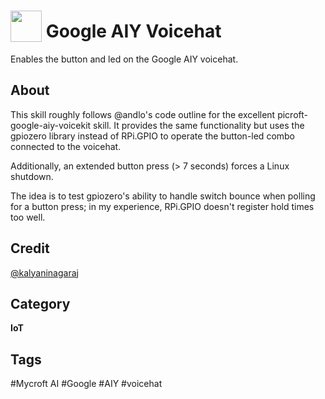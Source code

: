# <img src="https://raw.githack.com/FortAwesome/Font-Awesome/master/svgs/brands/google.svg" card_color="#222222" width="50" height="50" style="vertical-align:bottom"/> Google AIY Voicehat
Enables the button and led on the Google AIY voicehat.

## About
This skill roughly follows @andlo's code outline for the 
excellent picroft-google-aiy-voicekit skill. It provides
the same functionality but uses the gpiozero library 
instead of RPi.GPIO to operate the button-led combo 
connected to the voicehat.

Additionally, an extended button press 
(> 7 seconds) forces a Linux shutdown.

The idea is to test gpiozero's ability to handle switch 
bounce when polling for a button press; in my experience, RPi.GPIO 
doesn't register hold times too well. 

## Credit
[@kalyaninagaraj](https://github.com/kalyaninagaraj)

## Category
**IoT**

## Tags
#Mycroft AI
#Google
#AIY
#voicehat

